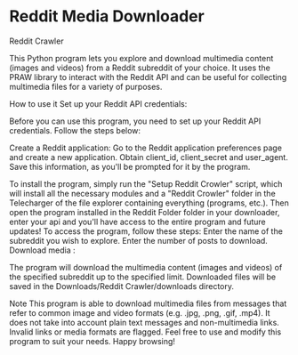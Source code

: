 # Reddit Media Downloader
Reddit Crawler


This Python program lets you explore and download multimedia content (images and videos) from a Reddit subreddit of your choice. It uses the PRAW library to interact with the Reddit API and can be useful for collecting multimedia files for a variety of purposes.

How to use it
Set up your Reddit API credentials:

Before you can use this program, you need to set up your Reddit API credentials. Follow the steps below:

Create a Reddit application: Go to the Reddit application preferences page and create a new application.
Obtain client_id, client_secret and user_agent.
Save this information, as you'll be prompted for it by the program. 

To install the program, simply run the "Setup Reddit Crowler" script, which will install all the necessary modules and a "Reddit Crowler" folder in the Telecharger of the file explorer containing everything (programs, etc.). 
Then open the program installed in the Reddit Folder folder in your downloader, enter your api and you'll have access to the entire program and future updates! To access the program, follow these steps: 
Enter the name of the subreddit you wish to explore.
Enter the number of posts to download.
Download media :

The program will download the multimedia content (images and videos) of the specified subreddit up to the specified limit.
Downloaded files will be saved in the Downloads/Reddit 
Crawler/downloads directory.

Note
This program is able to download multimedia files from messages that refer to common image and video formats (e.g. .jpg, .png, .gif, .mp4).
It does not take into account plain text messages and non-multimedia links.
Invalid links or media formats are flagged.
Feel free to use and modify this program to suit your needs. Happy browsing!



